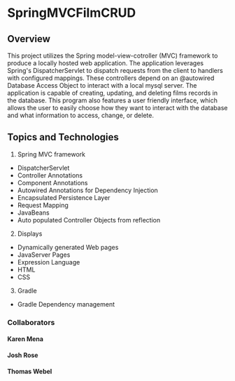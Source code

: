 # SpringMVCFilmCRUD

## Overview

This project utilizes the Spring model-view-cotroller (MVC) framework to produce a locally hosted web application. The application leverages Spring's DispatcherServlet to dispatch requests from the client to handlers with configured mappings. These controllers depend on an @autowired Database Access Object to interact with a local mysql server. The application is capable of creating, updating, and deleting films records in the database. This program also features a user friendly interface, which allows the user to easily choose how they want to interact with the database and what information to access, change, or delete.  

## Topics and Technologies
1. Spring MVC framework
  * DispatcherServlet
  * Controller Annotations
  * Component Annotations
  * Autowired Annotations for Dependency Injection
  * Encapsulated Persistence Layer
  * Request Mapping
  * JavaBeans
  * Auto populated Controller Objects from reflection
2. Displays
  * Dynamically generated Web pages
  * JavaServer Pages
  * Expression Language
  * HTML
  * CSS
3. Gradle
  * Gradle Dependency management

### Collaborators
#### Karen Mena
#### Josh Rose
#### Thomas Webel
